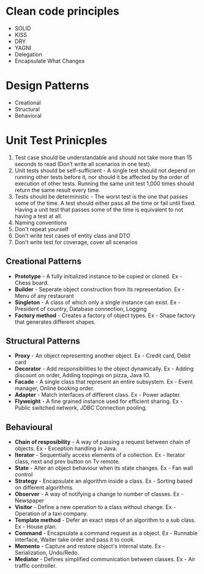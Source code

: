 # Clean code principles

- SOLID
- KISS
- DRY
- YAGNI
- Delegation
- Encapsulate What Changes

# Design Patterns

 - Creational
 - Structural
 - Behavioral

# Unit Test Prinicples

1. Test case should be understandable and should not take more than 15 seconds to read  (Don’t write all scenarios in one test).
2. Unit tests should be self-sufficient - A single test should not depend on running other tests before it, nor should it be affected by the order of execution of other tests. Running the same unit test 1,000 times should return the same result every time.
3. Tests should be deterministic - The worst test is the one that passes some of the time. A test should either pass all the time or fail until fixed. Having a unit test that passes some of the time is equivalent to not having a test at all.
4. Naming conventions
5. Don't repeat yourself
6. Don’t write test cases of entity class and DTO
7. Don’t write test for coverage, cover all scenarios

## Creational Patterns
- **Prototype** - A fully initialized instance to be copied or cloned. Ex - Chess board.
- **Builder** - Seperate object construction from its representation. Ex - Menu of any restaurant
- **Singleton** - A class of which only a single instance can exist. Ex - President of country, Database connection, Logging
- **Factory method** - Creates a factory of object types. Ex - Shape factory that generates different shapes.

## Structural Patterns
- **Proxy** - An object representing another object. Ex - Credit card, Debit card
- **Decorator** - Add responsibilities to the object dynamically. Ex - Adding discount on order, Adding toppings on pizza, Java IO.
- **Facade** - A single class that represent an entire subsystem. Ex - Event manager, Online booking order.
- **Adapter** - Match interfaces of different class. Ex - Power adapter.
- **Flyweight** - A fine grained instance used for efficient sharing. Ex - Public switched network, JDBC Connection pooling.

## Behavioural
- **Chain of resposibility** - A way of passing a request between chain of objects. Ex - Exception handling in Java.
- **Iterator** - Sequentially access elements of a collection. Ex - Iterator class, next and prev button on Tv remote.
- **State** - Alter an object behaviour when its state changes. Ex - Fan wall control
- **Strategy** - Encapsulate an algorithm inside a class. Ex - Sorting based on different algorithms.
- **Observer** - A way of notifying a change to number of classes. Ex - Newspaper
- **Visitor** - Define a new operation to a class without change. Ex - Operation of a taxi company.
- **Template method** - Defer an exact steps of an algorithm to a sub class. Ex - House plan.
- **Command** - Encapsulate a command request as a object. Ex - Runnable interface, Waiter take order and pass it to cook.
- **Memento** - Capture and restore object's internal state. Ex - Serialization, Undo/Redo.
- **Mediator** - Defines simplified communication between classes. Ex - Air traffic controller.
